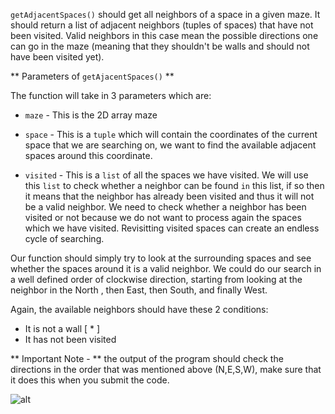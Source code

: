 <!--title={Find neighbors: getAdjacentSpaces()}-->

<!--concepts={lists.mdx,indexing_lists.mdx,if_stmts.mdx,for_loops.mdx}-->

<!--badges={Python:50,CreativeThinker:50}-->

`getAdjacentSpaces()` should get all neighbors of a space in a given maze. It should return a list of adjacent neighbors (tuples of spaces) that have not been visited. Valid neighbors in this case mean the possible directions one can go in the maze (meaning that they shouldn't be walls and should not have been visited yet).  

** Parameters of `getAjacentSpaces()` **

The function will take in 3 parameters which are:

* `maze` - This is the 2D array maze

* `space` - This is a `tuple` which will contain the coordinates of the current space that we are searching on, we want to find the available adjacent spaces around this coordinate.

* `visited` - This is a `list` of all the spaces we have visited. We will use this `list` to check whether a neighbor can be found `in` this list, if so then it means that the neighbor has already been visited and thus it will not be a valid neighbor. We need to check whether a neighbor has been visited or not because we do not want to process again the spaces which we have visited. Revisitting visited spaces can create an endless cycle of searching. 


Our function should simply try to look at the surrounding spaces and see whether the spaces around it is a valid neighbor. We could do our search in a well defined order of clockwise direction, starting from looking at the neighbor in the North , then East, then South, and finally West. 

Again, the available neighbors should have these 2  conditions: 
* It is not a wall [ * ]
* It has not been visited

** Important Note - ** 
the output of the program should check the directions in the order that was mentioned above (N,E,S,W), make sure that it does this when you submit the code. 

![alt](https://www.pinclipart.com/picdir/middle/199-1994187_maze-clipart-royalty-free-solve-maze-png-download.png )